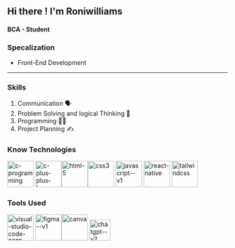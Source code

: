 ## Hi there ! I'm Roniwilliams 
#### BCA - Student
### Specalization
- Front-End Development
---
### Skills
1. Communication 🗣️
2. Problem Solving and logical Thinking 🤔
3. Programming 👨‍💻
4. Project Planning ✍️
### Know Technologies
<img width="60" height="60" src="https://img.icons8.com/color/48/c-programming.png" alt="c-programming"/> <img width="60" height="60" src="https://img.icons8.com/fluency/48/c-plus-plus-logo.png" alt="c-plus-plus-logo"/><img width="60" height="60" src="https://img.icons8.com/fluency/48/html-5.png" alt="html-5"/><img width="60" height="60" src="https://img.icons8.com/color/96/css3.png" alt="css3"/> <img width="60" height="60" src="https://img.icons8.com/color/96/javascript--v1.png" alt="javascript--v1"/> <img width="60" height="60" src="https://img.icons8.com/color/96/react-native.png" alt="react-native"/> <img width="60" height="60" src="https://img.icons8.com/color/48/tailwindcss.png" alt="tailwindcss"/>
### Tools Used
<img width="60" height="60" src="https://img.icons8.com/color/60/visual-studio-code-2019.png" alt="visual-studio-code-2019"/> <img width="60" height="60" src="https://img.icons8.com/color/48/figma--v1.png" alt="figma--v1"/><img width="60" height="60" src="https://img.icons8.com/fluency/60/canva.png" alt="canva"/> <img width="48" height="48" src="https://img.icons8.com/fluency/48/chatgpt--v2.png" alt="chatgpt--v2"/>
